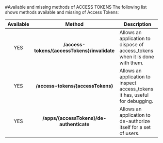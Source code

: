 #Available and missing methods of ACCESS TOKENS
The following list shows methods available and missing of Access Tokens:

| Available | Method                                        | Description
|:---------:|:---------------------------------------------:| -----------------------------------------------------------------------------|
| YES       | **/access-tokens/{accessTokens}/invalidate**  | Allows an application to dispose of access_tokens when it is done with them. |
| YES       | **/access-tokens/{accessTokens}**             | Allows an application to inspect access_tokens it has, useful for debugging. |
| YES       | **/apps/{accessTokens}/de-authenticate**      | Allows an application to de-authorize itself for a set of users.             |


 
 

